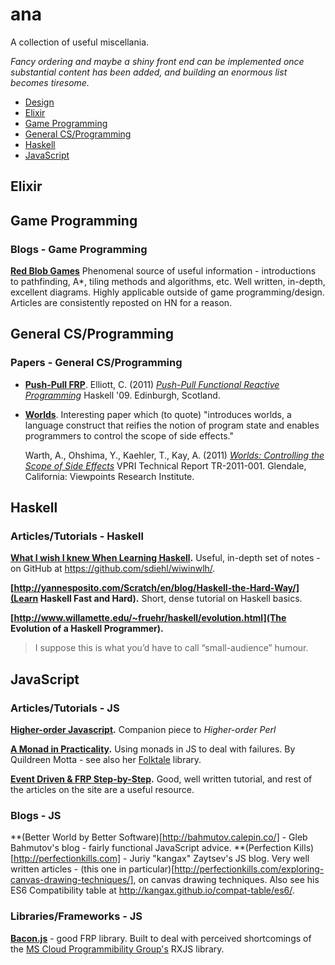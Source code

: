 # ana
A collection of useful miscellania.

*Fancy ordering and maybe a shiny front end can be implemented once substantial content has been added, and building an enormous list becomes tiresome.*

- [Design](#design)
- [Elixir](#elixir)
- [Game Programming](#game-programming)
- [General CS/Programming](#general-csprogramming)
- [Haskell](#haskell)
- [JavaScript](#javascript)


## Elixir

## Game Programming

### Blogs - Game Programming

**[Red Blob Games](http://www.redblobgames.com/)** Phenomenal source of useful information - introductions to pathfinding, A*, tiling methods and algorithms, etc. Well written, in-depth, excellent diagrams. Highly applicable outside of game programming/design. Articles are consistently reposted on HN for a reason.

## General CS/Programming

### Papers - General CS/Programming

- [**Push-Pull FRP**](papers/push-pull-frp.pdf).
  Elliott, C. (2011) [*Push-Pull Functional Reactive Programming*](papers/push-pull-frp.pdf) Haskell '09. Edinburgh, Scotland.
- [**Worlds**](papers/tr2011001_final_worlds.pdf). Interesting paper which (to quote) "introduces worlds, a language construct that reifies the notion of program state and enables programmers to control the scope of side effects."

  Warth, A., Ohshima, Y., Kaehler, T., Kay, A. (2011) [*Worlds: Controlling the Scope of Side Effects*](papers/tr2011001_final_worlds.pdf) VPRI Technical Report TR-2011-001. Glendale, California: Viewpoints Research Institute.

## Haskell

### Articles/Tutorials - Haskell
**[What I wish I knew When Learning Haskell](http://dev.stephendiehl.com/hask).** Useful, in-depth set of notes - on GitHub at https://github.com/sdiehl/wiwinwlh/.

**[http://yannesposito.com/Scratch/en/blog/Haskell-the-Hard-Way/](Learn Haskell Fast and Hard).** Short, dense tutorial on Haskell basics.

**[http://www.willamette.edu/~fruehr/haskell/evolution.html](The Evolution of a Haskell Programmer).**
> I suppose this is what you’d have to call “small-audience” humour.

## JavaScript

### Articles/Tutorials - JS

**[Higher-order Javascript](http://interglacial.com/hoj/hoj.html).** Companion piece to *Higher-order Perl* 

**[A Monad in Practicality](http://robotlolita.me/2013/12/08/a-monad-in-practicality-first-class-failures.html).** Using monads in JS to deal with failures. By Quildreen Motta - see also her [Folktale](https://github.com/folktale) library.

**[Event Driven & FRP Step-by-Step](http://open.bekk.no/event-driven-and-functional-reactive-programming-step-by-step).** Good, well written tutorial, and rest of the articles on the site are a useful resource.

### Blogs - JS

**(Better World by Better Software)[http://bahmutov.calepin.co/] - Gleb Bahmutov's blog - fairly functional JavaScript advice.
**(Perfection Kills)[http://perfectionkills.com] - Juriy "kangax" Zaytsev's JS blog. Very well written articles - (this one in particular)[http://perfectionkills.com/exploring-canvas-drawing-techniques/], on canvas drawing techniques. Also see his ES6 Compatibility table at http://kangax.github.io/compat-table/es6/.

### Libraries/Frameworks - JS

**[Bacon.js](https://github.com/baconjs/bacon.js)** - good FRP library. Built to deal with perceived shortcomings of the [MS Cloud Programmibility Group's](https://github.com/Reactive-Extensions) RXJS library.

**[]()**

